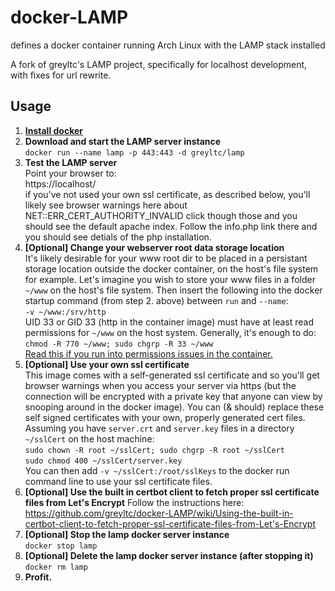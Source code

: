 # docker-LAMP
defines a docker container running Arch Linux with the LAMP stack installed

A fork of greyltc's LAMP project, specifically for localhost development, with fixes for url rewrite.

## Usage

1. [**Install docker**](https://docs.docker.com/installation/)
1. **Download and start the LAMP server instance**  
`docker run --name lamp -p 443:443 -d greyltc/lamp`
1. **Test the LAMP server**  
Point your browser to:  
https://localhost/  
if you've not used your own ssl certificate, as described below, you'll likely see browser warnings here about NET::ERR_CERT_AUTHORITY_INVALID click though those and
you should see the default apache index. Follow the info.php link there and you should see detials of the php installation.
1. **[Optional] Change your webserver root data storage location**  
It's likely desirable for your www root dir to be placed in a persistant storage location outside the docker container, on the host's file system for example. Let's imagine you wish to store your www files in a folder `~/www` on the host's file system. Then insert the following into the docker startup command (from step 2. above) between `run` and `--name`:  
`-v ~/www:/srv/http`  
UID 33 or GID 33 (http in the container image) must have at least read permissions for `~/www` on the host system. Generally, it's enough to do:  
`chmod -R 770 ~/www; sudo chgrp -R 33 ~/www`  
[Read this if you run into permissions issues in the container.](http://stackoverflow.com/questions/24288616/permission-denied-on-accessing-host-directory-in-docker)
1. **[Optional] Use your own ssl certificate**  
This image comes with a self-generated ssl certificate and so you'll get browser warnings when you access your server via https (but the connection will be encrypted with a private key that anyone can view by snooping around in the docker image). You can (& should) replace these self signed certificates with your own, properly generated cert files.
Assuming you have `server.crt` and `server.key` files in a directory `~/sslCert` on the host machine:   
`sudo chown -R root ~/sslCert; sudo chgrp -R root ~/sslCert`  
`sudo chmod 400 ~/sslCert/server.key`   
You can then add `-v ~/sslCert:/root/sslKeys` to the docker run command line to use your ssl certificate files.  
1. **[Optional] Use the built in certbot client to fetch proper ssl certificate files from Let's Encrypt**
Follow the instructions here: https://github.com/greyltc/docker-LAMP/wiki/Using-the-built-in-certbot-client-to-fetch-proper-ssl-certificate-files-from-Let's-Encrypt
1. **[Optional] Stop the lamp docker server instance**  
`docker stop lamp`
1. **[Optional] Delete the lamp docker server instance (after stopping it)**  
`docker rm lamp`
1. **Profit.**
